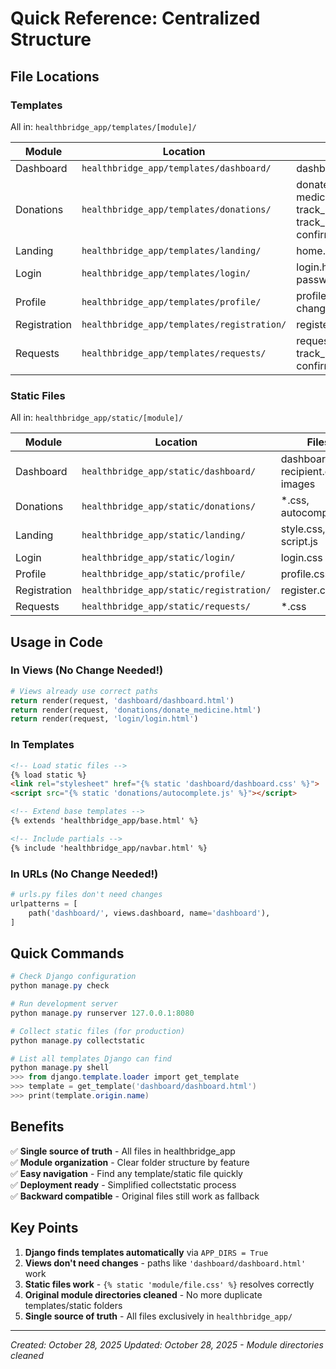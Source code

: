 # Quick Reference: Centralized Structure

## File Locations

### Templates
All in: `healthbridge_app/templates/[module]/`

| Module | Location | Files |
|--------|----------|-------|
| Dashboard | `healthbridge_app/templates/dashboard/` | dashboard.html, recipient.html |
| Donations | `healthbridge_app/templates/donations/` | donate_medicine.html, medicine_search.html, track_requests_list.html, track_request_detail.html, confirm_delete_donation.html |
| Landing | `healthbridge_app/templates/landing/` | home.html |
| Login | `healthbridge_app/templates/login/` | login.html, password_reset*.html |
| Profile | `healthbridge_app/templates/profile/` | profile.html, edit_profile.html, change_password*.html |
| Registration | `healthbridge_app/templates/registration/` | register.html |
| Requests | `healthbridge_app/templates/requests/` | request_medicine.html, track_medicine_requests.html, confirm_delete_request.html |

### Static Files
All in: `healthbridge_app/static/[module]/`

| Module | Location | Files |
|--------|----------|-------|
| Dashboard | `healthbridge_app/static/dashboard/` | dashboard.css, recipient.css, images |
| Donations | `healthbridge_app/static/donations/` | *.css, autocomplete.js |
| Landing | `healthbridge_app/static/landing/` | style.css, script.js |
| Login | `healthbridge_app/static/login/` | login.css |
| Profile | `healthbridge_app/static/profile/` | profile.css |
| Registration | `healthbridge_app/static/registration/` | register.css |
| Requests | `healthbridge_app/static/requests/` | *.css |

## Usage in Code

### In Views (No Change Needed!)
```python
# Views already use correct paths
return render(request, 'dashboard/dashboard.html')
return render(request, 'donations/donate_medicine.html')
return render(request, 'login/login.html')
```

### In Templates
```html
<!-- Load static files -->
{% load static %}
<link rel="stylesheet" href="{% static 'dashboard/dashboard.css' %}">
<script src="{% static 'donations/autocomplete.js' %}"></script>

<!-- Extend base templates -->
{% extends 'healthbridge_app/base.html' %}

<!-- Include partials -->
{% include 'healthbridge_app/navbar.html' %}
```

### In URLs (No Change Needed!)
```python
# urls.py files don't need changes
urlpatterns = [
    path('dashboard/', views.dashboard, name='dashboard'),
]
```

## Quick Commands

```powershell
# Check Django configuration
python manage.py check

# Run development server
python manage.py runserver 127.0.0.1:8080

# Collect static files (for production)
python manage.py collectstatic

# List all templates Django can find
python manage.py shell
>>> from django.template.loader import get_template
>>> template = get_template('dashboard/dashboard.html')
>>> print(template.origin.name)
```

## Benefits

✅ **Single source of truth** - All files in healthbridge_app  
✅ **Module organization** - Clear folder structure by feature  
✅ **Easy navigation** - Find any template/static file quickly  
✅ **Deployment ready** - Simplified collectstatic process  
✅ **Backward compatible** - Original files still work as fallback  

## Key Points

1. **Django finds templates automatically** via `APP_DIRS = True`
2. **Views don't need changes** - paths like `'dashboard/dashboard.html'` work
3. **Static files work** - `{% static 'module/file.css' %}` resolves correctly
4. **Original module directories cleaned** - No more duplicate templates/static folders
5. **Single source of truth** - All files exclusively in `healthbridge_app/`

---

*Created: October 28, 2025*
*Updated: October 28, 2025 - Module directories cleaned*
